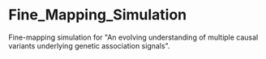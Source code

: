 # Fine_Mapping_Simulation
 Fine-mapping simulation for "An evolving understanding of multiple causal variants underlying genetic association signals".
